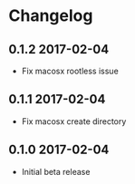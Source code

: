 # Changelog

## 0.1.2 2017-02-04

- Fix macosx rootless issue

## 0.1.1 2017-02-04

- Fix macosx create directory

## 0.1.0 2017-02-04

- Initial beta release
